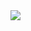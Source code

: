 <img src="https://capsule-render.vercel.app/api?type=waving&color=auto&height=200&section=header&text=Glog&fontSize=70" />
